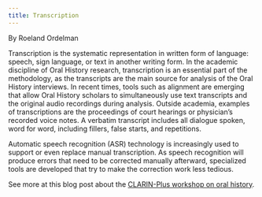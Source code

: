 ```yaml
---
title: Transcription
---
```


By Roeland Ordelman

Transcription is the systematic representation in written form of  language: speech, sign language, or text in another writing form. In the  academic discipline of Oral History research, transcription is an  essential part of the methodology, as the transcripts are the main  source for analysis of the Oral History interviews. In recent times,  tools such as alignment are emerging that allow Oral History scholars to  simultaneously use text transcripts and the original audio recordings  during analysis. Outside academia, examples of transcriptions are the  proceedings of court hearings or physician’s recorded voice notes. A  verbatim transcript includes all dialogue spoken, word for word,  including fillers, false starts, and repetitions.

Automatic speech recognition (ASR) technology is increasingly used to  support or even replace manual transcription. As speech recognition  will produce errors that need to be corrected manually afterward,  specialized tools are developed that try to make the correction work  less tedious.

See more at this blog post about the [CLARIN-Plus workshop on oral history](https://clariah.github.io/mediasuite-blog/blog/2017/05/12/CLARIN-PLUS-workshop-on-Oral-History).